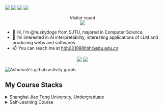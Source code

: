 
<a target="_blank" href="https://space.bilibili.com/47337383?spm_id_from=333.788.0.0" title="Woof"><img src="https://img.shields.io/badge/Bilibili-HuskyDoge-blue?logo=bilibili"></a>
<a target="_blank" href="http://huskydoge.info/" title="Look"><img src="https://img.shields.io/badge/Life Blog-Home-blue?logo=wordpress"></a>
<a target="_blank" href="https://huskydoge.github.io/" title="Look"><img src="https://img.shields.io/badge/Intro-About Me-blue?logo=blogger"></a>
<a target="_blank" href="https://huskydoge.github.io/husky-knowledge-library/" title="Cache"><img src="https://img.shields.io/badge/Knowledge-Cache-blue?logo=bloglovin"></a>

<p align="center"> 
  Visitor count<br>
  <img src="https://profile-counter.glitch.me/huskydoge/count.svg" />
</p>


- 👋 Hi, I’m @huskydoge from SJTU, majored in Computer Science.
- 👀 I’m interested in AI interpretability, interesting applications of LLM and producing webs and softwares.
- 📫 You can reach me at hbh001098hbh@sjtu.edu.cn


<!---
huskydoge/huskydoge is a ✨ special ✨ repository because its `README.md` (this file) appears on your GitHub profile.
You can click the Preview link to take a look at your changes.
--->

<p align="center"> 
 
  <img src="https://github-readme-stats.vercel.app/api?username=huskydoge&show_icons=true&icon_color=CE1D2D&text_color=718096&bg_color=ffffff&hide_title=true" />

  <img src="https://github-readme-stats.vercel.app/api/top-langs/?username=huskydoge&style=compact" />

</p>





![Ashutosh's github activity graph](https://github-readme-activity-graph.vercel.app/graph?username=huskydoge&theme=github-compact)

## My Course Stacks

<details>

<summary>  Shanghai Jiao Tong University, Undergraduate</summary>
</br>

* [SJTU-CS1605-Programming and Practice Group Project, 2022 Summer Semester](https://github.com/huskydoge/SnakeGame)
* [SJTU-ICE2604-Introduction to Software Engineering, Fall 2022]()
* [SJTU-ICE2601-Information Theory Final Project, Spring 2023](https://github.com/huskydoge/Exploration-on-Adaptive-Huffman)
* [SJTU-CS3611-Computer Networking Group Project, Spring 2023](https://github.com/huskydoge/CS3611-videoStreaming-player)
* [SJTU-CS2612-Programming Languages and Compilers, Fall 2023](https://github.com/huskydoge/CS2612-Programming-Languages-and-Compilers)
* [SJTU-CS3601-Operating System, Fall 2023](https://github.com/huskydoge/CS3601-OS-2023)
* [SJTU-CS3602-NLP, Fall 2023](https://github.com/huskydoge/CS3602-NLP)
* [SJTU-AI3603-Theory and application of artificial intelligence, Fall 2023](https://github.com/huskydoge/AI-3603-Theory-and-application-of-artificial-intelligence)
* [Other Courses](https://github.com/huskydoge/SJTU-CourseStacks)
  
</details>


<details>

<summary>Self-Learning Course</summary>
</br>

* [The Complete JavaScript Course 2023, Udemy](https://www.bilibili.com/video/BV1vA4y197C7/?spm_id_from=333.337.search-card.all.click) (partially accomplished）




</details>
